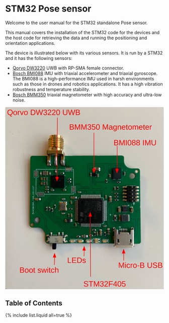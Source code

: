 # STM32 Pose sensor

Welcome to the user manual for the STM32 standalone Pose sensor.

This manual covers the installation of the STM32 code for the devices and the host code for retrieving the data and running the positioning and orientation applications.

The device is illustrated below with its various sensors. It is run by a STM32 and it has the following sensors:
- [Qorvo DW3220](https://www.qorvo.com/products/p/DW3220) UWB with RP-SMA female connector.
- [Bosch BMI088](https://www.bosch-sensortec.com/products/motion-sensors/imus/bmi088/) IMU with triaxial accelerometer and triaxial gyroscope. The BMI088 is a high-performance IMU used in harsh environments such as those in drones and robotics applications. It has a high vibration robustness and temperature stability.
- [Bosch BMM350](https://www.bosch-sensortec.com/products/motion-sensors/magnetometers/bmm350/) triaxial magnetometer with high accuracy and ultra-low noise.

<img src="tag_with_anno.jpg" alt="drawing" width="600"/>

## Table of Contents

{% include list.liquid all=true %}

